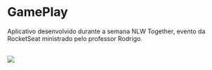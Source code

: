 # GamePlay
Aplicativo desenvolvido durante a semana NLW Together, evento da RocketSeat ministrado pelo professor Rodrigo.

<br/>
<img src="https://www.figma.com/file/rREph6G4CZpxsn5Y8QbDiH/GamePlay-NLW-Together-Copy?node-id=117%3A981"/>

<br/>
